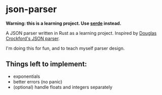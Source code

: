# json-parser
**Warning: this is a learning project.
Use [serde](https://github.com/serde-rs/serde) instead.**

A JSON parser written in Rust as a learning project.
Inspired by [Douglas Crockford's JSON parser](https://github.com/douglascrockford/JSON-js/blob/master/json_parse.js).

I'm doing this for fun, and to teach myself parser design.

## Things left to implement:
- exponentials
- better errors (no panic)
- (optional) handle floats and integers separately
